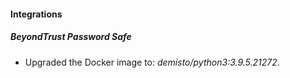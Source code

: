 #### Integrations
##### BeyondTrust Password Safe
- Upgraded the Docker image to: *demisto/python3:3.9.5.21272*.
